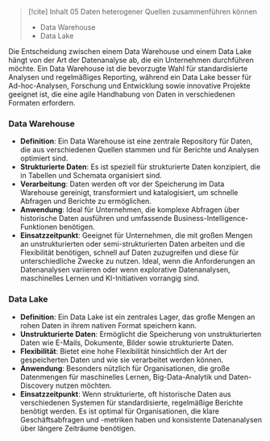 
> [!cite] Inhalt
> 05 Daten heterogener Quellen zusammenführen können
> 
> - ﻿﻿Data Warehouse
> - ﻿﻿Data Lake

Die Entscheidung zwischen einem Data Warehouse und einem Data Lake hängt von der Art der Datenanalyse ab, die ein Unternehmen durchführen möchte. Ein Data Warehouse ist die bevorzugte Wahl für standardisierte Analysen und regelmäßiges Reporting, während ein Data Lake besser für Ad-hoc-Analysen, Forschung und Entwicklung sowie innovative Projekte geeignet ist, die eine agile Handhabung von Daten in verschiedenen Formaten erfordern.

### Data Warehouse

- **Definition**: Ein Data Warehouse ist eine zentrale Repository für Daten, die aus verschiedenen Quellen stammen und für Berichte und Analysen optimiert sind.
- **Strukturierte Daten**: Es ist speziell für strukturierte Daten konzipiert, die in Tabellen und Schemata organisiert sind.
- **Verarbeitung**: Daten werden oft vor der Speicherung im Data Warehouse gereinigt, transformiert und katalogisiert, um schnelle Abfragen und Berichte zu ermöglichen.
- **Anwendung**: Ideal für Unternehmen, die komplexe Abfragen über historische Daten ausführen und umfassende Business-Intelligence-Funktionen benötigen.
- **Einsatzzeitpunkt**: Geeignet für Unternehmen, die mit großen Mengen an unstrukturierten oder semi-strukturierten Daten arbeiten und die Flexibilität benötigen, schnell auf Daten zuzugreifen und diese für unterschiedliche Zwecke zu nutzen. Ideal, wenn die Anforderungen an Datenanalysen variieren oder wenn explorative Datenanalysen, maschinelles Lernen und KI-Initiativen vorrangig sind.

### Data Lake

- **Definition**: Ein Data Lake ist ein zentrales Lager, das große Mengen an rohen Daten in ihrem nativen Format speichern kann.
- **Unstrukturierte Daten**: Ermöglicht die Speicherung von unstrukturierten Daten wie E-Mails, Dokumente, Bilder sowie strukturierte Daten.
- **Flexibilität**: Bietet eine hohe Flexibilität hinsichtlich der Art der gespeicherten Daten und wie sie verarbeitet werden können.
- **Anwendung**: Besonders nützlich für Organisationen, die große Datenmengen für maschinelles Lernen, Big-Data-Analytik und Daten-Discovery nutzen möchten.
- **Einsatzzeitpunkt**: Wenn strukturierte, oft historische Daten aus verschiedenen Systemen für standardisierte, regelmäßige Berichte benötigt werden. Es ist optimal für Organisationen, die klare Geschäftsabfragen und -metriken haben und konsistente Datenanalysen über längere Zeiträume benötigen.


